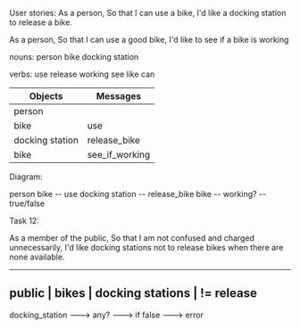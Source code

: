 User stories:
As a person,
So that I can use a bike,
I'd like a docking station to release a bike.

As a person,
So that I can use a good bike,
I'd like to see if a bike is working

nouns:
person
bike
docking station

verbs:
use 
release
working
see
like
can

| Objects | Messages |
| ------- | -------- |
| person |          |
| bike | use |
| docking station | release_bike |
| bike | see_if_working |


Diagram:

person
bike -- use
docking station -- release_bike 
bike -- working? -- true/false


Task 12:

As a member of the public,
So that I am not confused and charged unnecessarily,
I'd like docking stations not to release bikes when there are none available.

____________________________________
public           | 
bikes            | 
docking stations | != release
------------------------------------

docking_station ---> any? ---> if false ---> error